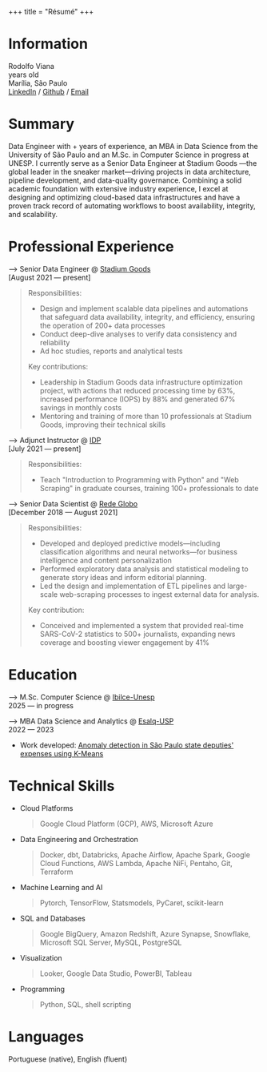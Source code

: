 +++
title = "Résumé"
+++

# Information

Rodolfo Viana<br />
<span id="age"></span> years old<br />
Marília, São Paulo<br />
[LinkedIn](https://www.linkedin.com/in/rodolfoviana/) / [Github](https://github.com/rodolfo-viana) / [Email](mailto:eu@rodolfoviana.com.br)

# Summary

Data Engineer with <span id="working-age"></span>+ years of experience, an MBA in Data Science from the University of São Paulo and an M.Sc. in Computer Science in progress at UNESP. I currently serve as a Senior Data Engineer at Stadium Goods —the global leader in the sneaker market—driving projects in data architecture, pipeline development, and data-quality governance. Combining a solid academic foundation with extensive industry experience, I excel at designing and optimizing cloud-based data infrastructures and have a proven track record of automating workflows to boost availability, integrity, and scalability.

# Professional Experience

⟶ Senior Data Engineer @ [Stadium Goods](https://www.stadiumgoods.com/)<br />
[August 2021 &mdash; present]

> Responsibilities:
> 
> - Design and implement scalable data pipelines and automations that safeguard data availability, integrity, and efficiency, ensuring the operation of 200+ data processes
> - Conduct deep-dive analyses to verify data consistency and reliability
> - Ad hoc studies, reports and analytical tests
> 
> Key contributions:
> 
> - Leadership in Stadium Goods data infrastructure optimization project, with actions that reduced processing time by 63%, increased performance (IOPS) by 88% and generated 67% savings in monthly costs
> - Mentoring and training of more than 10 professionals at Stadium Goods, improving their technical skills

⟶ Adjunct Instructor @ [IDP](https://www.idp.edu.br/techschool/mba-jornalismo-de-dados/)<br />
[July 2021 &mdash; present]

> Responsibilities: 
> 
> - Teach "Introduction to Programming with Python" and "Web Scraping" in graduate courses, training 100+ professionals to date

⟶ Senior Data Scientist @ [Rede Globo](https://redeglobo.globo.com/)<br />
[December 2018 &mdash; August 2021]

> Responsibilities:
> 
> - Developed and deployed predictive models—including classification algorithms and neural networks—for business intelligence and content personalization
> - Performed exploratory data analysis and statistical modeling to generate story ideas and inform editorial planning.
> - Led the design and implementation of ETL pipelines and large-scale web-scraping processes to ingest external data for analysis.
> 
> Key contribution:
> 
> - Conceived and implemented a system that provided real-time SARS-CoV-2 statistics to 500+ journalists, expanding news coverage and boosting viewer engagement by 41%

# Education

⟶ M.Sc. Computer Science @ [Ibilce-Unesp](https://www.ibilce.unesp.br/)<br />
2025 &mdash; in progress

⟶ MBA Data Science and Analytics @ [Esalq-USP](https://www.esalq.usp.br/)<br />
2022 &mdash; 2023<br />
- Work developed: [Anomaly detection in São Paulo state deputies' expenses using K-Means](/en/projetos/alesp-kmeans)

# Technical Skills

- Cloud Platforms
    > Google Cloud Platform (GCP), AWS, Microsoft Azure

- Data Engineering and Orchestration
    > Docker, dbt, Databricks, Apache Airflow, Apache Spark, Google Cloud Functions, AWS Lambda, Apache NiFi, Pentaho, Git, Terraform

- Machine Learning and AI
    > Pytorch, TensorFlow, Statsmodels, PyCaret, scikit-learn

- SQL and Databases
    > Google BigQuery, Amazon Redshift, Azure Synapse, Snowflake, Microsoft SQL Server, MySQL, PostgreSQL

- Visualization
    > Looker, Google Data Studio, PowerBI, Tableau

- Programming
    > Python, SQL, shell scripting

# Languages

Portuguese (native), English (fluent)

<script>
    document.addEventListener("DOMContentLoaded", () => {
      const today = new Date();
      const birthdate = new Date(1981, 2, 17);
      const start = new Date(2018, 0, 1);

      function yearsSince(d) {
        let y = today.getFullYear() - d.getFullYear();
        const m = today.getMonth() - d.getMonth();
        if (m < 0 || (m === 0 && today.getDate() < d.getDate())) y--;
        return y;
      }

      document.getElementById("age").textContent = yearsSince(birthdate);
      document.getElementById("working-age").textContent = yearsSince(start);
    });
</script>
